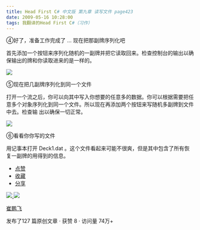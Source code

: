 ```yaml
---
title: Head First C# 中文版 第九章 读写文件 page423
date: 2009-05-16 10:28:00
tags: 我翻译的Head First C#（习作）
---
```

④好了，准备工作完成了  ...  现在把那副牌序列化吧

  

首先添加一个按钮来序列化随机的一副牌并把它读取回来。检查控制台的输出以确保输出的牌和你读取进来的是一样的。

  

![](https://p-blog.csdn.net/images/p_blog_csdn_net/cuipengfei1/EntryImages/20090516/2009-05-16_10-08-10.jpg)

⑤现在把几副牌序列化到同一个文件

  

打开一个流之后，你可以向其中写入你想要的任意多的数据。你可以根据需要把任意多个对象序列化到同一个文件。所以现在再添加两个按钮来写随机多副牌到文件中去。检查输
出以确保一切正常。

  

![](https://p-blog.csdn.net/images/p_blog_csdn_net/cuipengfei1/EntryImages/20090516/2009-05-16_10-16-35.jpg)

⑥看看你你写的文件

  

用记事本打开  Deck1.dat  。这个文件看起来可能不很爽，但是其中包含了所有恢复一副牌的用得到的信息。

  * [ 点赞  ](javascript:;)
  * [ 收藏  ](javascript:;)
  * [ 分享 ](javascript:;)

[ ![](https://profile.csdnimg.cn/5/2/5/3_cuipengfei1)
![](https://g.csdnimg.cn/static/user-reg-year/1x/11.png)
](https://blog.csdn.net/cuipengfei1)

[ 崔鹏飞 ](https://blog.csdn.net/cuipengfei1)

发布了127 篇原创文章  ·  获赞 8  ·  访问量 74万+

